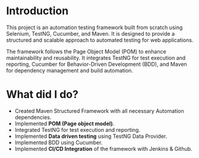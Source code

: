# Introduction 
This project is an automation testing framework built from scratch using Selenium, TestNG, Cucumber, and Maven. It is designed to provide a structured and scalable approach to automated testing for web applications.

The framework follows the Page Object Model (POM) to enhance maintainability and reusability. It integrates TestNG for test execution and reporting, Cucumber for Behavior-Driven Development (BDD), and Maven for dependency management and build automation.
# What did I do?
* Created Maven Structured Framework with all necessary Automation dependencies.
* Implemented **POM (Page object model)**.
* Integrated TestNG for test execution and reporting.
* Implemented **Data driven testing** using TestNG Data Provider.
* Implemented BDD using Cucumber.
* Implemented **CI/CD Integration** of the framework with Jenkins & Github.
